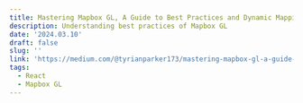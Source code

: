 ```yaml
---
title: Mastering Mapbox GL, A Guide to Best Practices and Dynamic Mapping
description: Understanding best practices of Mapbox GL
date: '2024.03.10'
draft: false
slug: ''
link: 'https://medium.com/@tyrianparker173/mastering-mapbox-gl-a-guide-to-best-practices-and-dynamic-mapping-663ff630a0e5'
tags:
  - React
  - Mapbox GL
---
```

